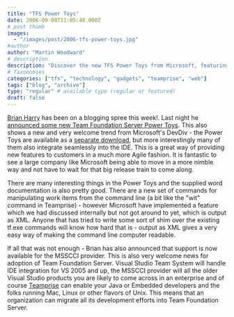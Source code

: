```yaml
---
title: "TFS Power Toys"
date: 2006-09-08T11:05:40.000Z
# post thumb
images:
  - "/images/post/2006-tfs-power-toys.jpg"
#author
author: "Martin Woodward"
# description
description: "Discover the new TFS Power Toys from Microsoft, featuring seamless IDE integration and XML output for enhanced Agile development."
# Taxonomies
categories: ["tfs", "technology", "gadgets", "teamprise", "web"]
tags: ["blog", "archive"]
type: "regular" # available type (regular or featured)
draft: false
---
```


[Brian Harry](http://blogs.msdn.com/bharry/) has been on a blogging spree this week!. Last night he [announced some new Team Foundation Server Power Toys](http://blogs.msdn.com/bharry/archive/2006/09/07/744993.aspx). This also shows a new and very welcome trend from Microsoft's DevDiv - the Power Toys are available as a [separate download](http://go.microsoft.com/?linkid=5431080), but more interestingly many of them also integrate seamlessly into the IDE. This is a great way of providing new features to customers in a much more Agile fashion. It is fantastic to see a large company like Microsoft being able to move in a more nimble way and not have to wait for that big release train to come along.

There are many interesting things in the Power Toys and the supplied word documentation is also pretty good. There are a new set of commands for manipulating work items from the command line (a bit like the "wit" command in Teamprise) - however Microsoft have implemented a feature which we had discussed internally but not got around to yet, which is output as XML. Anyone that has tried to write some sort of shim over the existing tf.exe commands will know how hard that is - output as XML gives a very easy way of making the command line computer readable.

If all that was not enough - Brian has also announced that support is now available for the MSSCCI provider. This is also very welcome news for adoption of Team Foundation Server. Visual Studio Team System will handle IDE integration for VS 2005 and up, the MSSCCI provider will all the older Visual Studio products you are likely to come across in an enterprise and of course [Teamprise](http://www.teamprise.com) can enable your Java or Embedded developers and the folks running Mac, Linux or other flavors of Unix. This means that an organization can migrate all its development efforts into Team Foundation Server.
